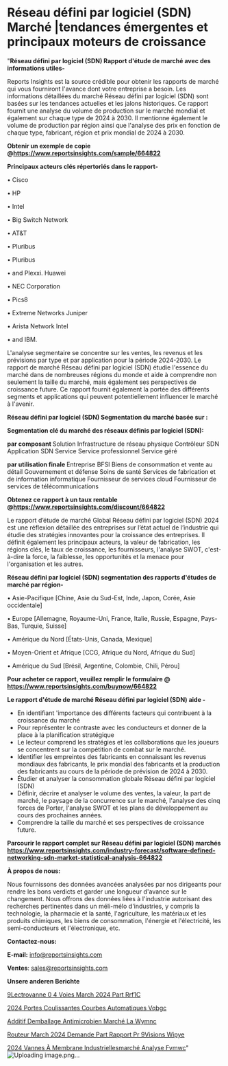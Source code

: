 # Réseau défini par logiciel (SDN) Marché |tendances émergentes et principaux moteurs de croissance

"<strong>Réseau défini par logiciel (SDN) Rapport d'étude de marché avec des informations utiles-</strong>

Reports Insights est la source crédible pour obtenir les rapports de marché qui vous fourniront l'avance dont votre entreprise a besoin. Les informations détaillées du marché Réseau défini par logiciel (SDN) sont basées sur les tendances actuelles et les jalons historiques. Ce rapport fournit une analyse du volume de production sur le marché mondial et également sur chaque type de 2024 à 2030. Il mentionne également le volume de production par région ainsi que l'analyse des prix en fonction de chaque type, fabricant, région et prix mondial de 2024 à 2030.

<strong><b>Obtenir un exemple de copie @</b></strong><a href=https://www.reportsinsights.com/sample/664822><strong><b>https://www.reportsinsights.com/sample/664822</b></strong></a>

<b>Principaux acteurs clés répertoriés dans le rapport-</b>

<b> </b>• Cisco

• HP

• Intel

• Big Switch Network

• AT&T

• Pluribus

• Pluribus

• and Plexxi. Huawei

• NEC Corporation

• Pics8

• Extreme Networks Juniper

• Arista Network Intel

• and IBM.

L'analyse segmentaire se concentre sur les ventes, les revenus et les prévisions par type et par application pour la période 2024-2030. Le rapport de marché Réseau défini par logiciel (SDN) étudie l'essence du marché dans de nombreuses régions du monde et aide à comprendre non seulement la taille du marché, mais également ses perspectives de croissance future. Ce rapport fournit également la portée des différents segments et applications qui peuvent potentiellement influencer le marché à l'avenir.

<strong>Réseau défini par logiciel (SDN) Segmentation du marché basée sur :</strong>

<strong> Segmentation clé du marché des réseaux définis par logiciel (SDN): </strong>

<strong> par composant </strong>
Solution
Infrastructure de réseau physique
Contrôleur SDN
Application SDN
Service
Service professionnel
Service géré

<strong> par utilisation finale </strong>
Entreprise
BFSI
Biens de consommation et vente au détail
Gouvernement et défense
Soins de santé
Services de fabrication et de information informatique
Fournisseur de services cloud
Fournisseur de services de télécommunications

<strong><b>Obtenez ce rapport à un taux rentable @</b></strong><a href=https://www.reportsinsights.com/discount/664822><strong><b>https://www.reportsinsights.com/discount/664822</b></strong></a>

Le rapport d’étude de marché Global Réseau défini par logiciel (SDN) 2024 est une réflexion détaillée des entreprises sur l’état actuel de l’industrie qui étudie des stratégies innovantes pour la croissance des entreprises. Il définit également les principaux acteurs, la valeur de fabrication, les régions clés, le taux de croissance, les fournisseurs, l'analyse SWOT, c'est-à-dire la force, la faiblesse, les opportunités et la menace pour l'organisation et les autres.

<strong>Réseau défini par logiciel (SDN) segmentation des rapports d'études de marché par région-</strong>

• Asie-Pacifique [Chine, Asie du Sud-Est, Inde, Japon, Corée, Asie occidentale]

• Europe [Allemagne, Royaume-Uni, France, Italie, Russie, Espagne, Pays-Bas, Turquie, Suisse]

• Amérique du Nord [États-Unis, Canada, Mexique]

• Moyen-Orient et Afrique [CCG, Afrique du Nord, Afrique du Sud]

• Amérique du Sud [Brésil, Argentine, Colombie, Chili, Pérou]

<strong>Pour acheter ce rapport, veuillez remplir le formulaire @   <a href=https://www.reportsinsights.com/buynow/664822>https://www.reportsinsights.com/buynow/664822</a></strong>

<strong>Le rapport d'étude de marché Réseau défini par logiciel (SDN) aide -</strong>
<ul>
  <li>En identifiant 'importance des différents facteurs qui contribuent à la croissance du marché</li>
  <li>Pour représenter le contraste avec les conducteurs et donner de la place à la planification stratégique</li>
  <li>Le lecteur comprend les stratégies et les collaborations que les joueurs se concentrent sur la compétition de combat sur le marché.</li>
  <li>Identifier les empreintes des fabricants en connaissant les revenus mondiaux des fabricants, le prix mondial des fabricants et la production des fabricants au cours de la période de prévision de 2024 à 2030.</li>
  <li>Étudier et analyser la consommation globale Réseau défini par logiciel (SDN)</li>
  <li>Définir, décrire et analyser le volume des ventes, la valeur, la part de marché, le paysage de la concurrence sur le marché, l'analyse des cinq forces de Porter, l'analyse SWOT et les plans de développement au cours des prochaines années.</li>
  <li>Comprendre la taille du marché et ses perspectives de croissance future.</li>
</ul>

<strong>Parcourir le rapport complet sur Réseau défini par logiciel (SDN) marchés <a href=https://www.reportsinsights.com/industry-forecast/software-defined-networking-sdn-market-statistical-analysis-664822>https://www.reportsinsights.com/industry-forecast/software-defined-networking-sdn-market-statistical-analysis-664822</a></strong>

<strong>À propos de nous:</strong>

Nous fournissons des données avancées analysées par nos dirigeants pour rendre les bons verdicts et garder une longueur d'avance sur le changement. Nous offrons des données liées à l'industrie autorisant des recherches pertinentes dans un méli-mélo d'industries, y compris la technologie, la pharmacie et la santé, l'agriculture, les matériaux et les produits chimiques, les biens de consommation, l'énergie et l'électricité, les semi-conducteurs et l'électronique, etc.

<strong>Contactez-nous:</strong>

<strong>E-mail:</strong> <a href=mailto:info@reportsinsights.com>info@reportsinsights.com</a>

<strong>Ventes</strong>: <a href=mailto:sales@reportsinsights.com>sales@reportsinsights.com</a>

<strong>Unsere anderen Berichte</strong>

<a href=https://www.linkedin.com/pulse/%C3%A9lectrovanne-%C3%A0-4-voies-march%C3%A9-2024-part-rrf1c/> 9Lectrovanne  0 4 Voies March 2024 Part Rrf1C</a>

<a href=https://www.linkedin.com/pulse/2024-portes-coulissantes-courbes-automatiques-vqbgc/>2024 Portes Coulissantes Courbes Automatiques Vqbgc</a>

<a href=https://www.linkedin.com/pulse/additif-demballage-antimicrobien-marché-la-wymnc/>Additif Demballage Antimicrobien Marché La Wymnc</a>

<a href=https://www.linkedin.com/pulse/routeur-march%C3%A9-2024-demande-part-rapport-pr%C3%A9visions-wipye/>Routeur March 2024 Demande Part Rapport Pr 9Visions Wipye</a>

<a href=https://www.linkedin.com/pulse/2024-vannes-à-membrane-industriellesmarché-analyse-fvmwc/>2024 Vannes À Membrane Industriellesmarché Analyse Fvmwc</a>"
![Uploading image.png…]()
